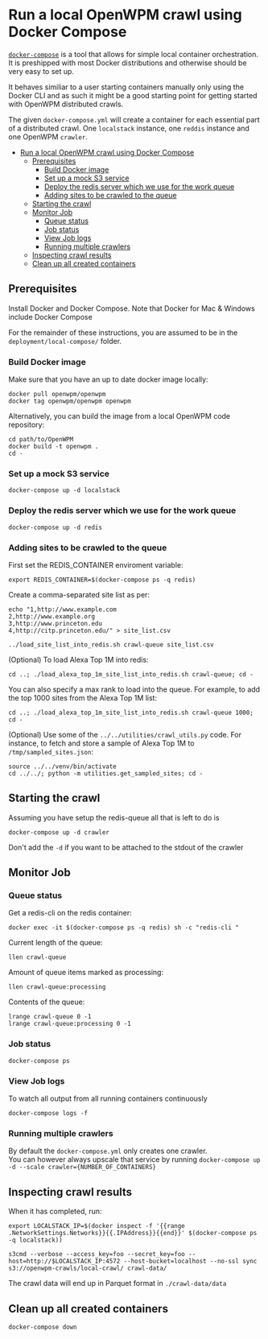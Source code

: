 # Run a local OpenWPM crawl using Docker Compose

[`docker-compose`](https://docs.docker.com/compose/) is a tool that allows for simple local
container orchestration. It is preshipped with most Docker distributions and otherwise should
be very easy to set up.

It behaves similiar to a user starting containers manually only using the Docker CLI and
as such it might be a good starting point for getting started with OpenWPM distributed crawls.

The given `docker-compose.yml` will create a container for each essential part
of a distributed crawl. One `localstack` instance, one `reddis` instance and one OpenWPM `crawler`.

- [Run a local OpenWPM crawl using Docker Compose](#run-a-local-openwpm-crawl-using-docker-compose)
  - [Prerequisites](#prerequisites)
    - [Build Docker image](#build-docker-image)
    - [Set up a mock S3 service](#set-up-a-mock-s3-service)
    - [Deploy the redis server which we use for the work queue](#deploy-the-redis-server-which-we-use-for-the-work-queue)
    - [Adding sites to be crawled to the queue](#adding-sites-to-be-crawled-to-the-queue)
  - [Starting the crawl](#starting-the-crawl)
  - [Monitor Job](#monitor-job)
    - [Queue status](#queue-status)
    - [Job status](#job-status)
    - [View Job logs](#view-job-logs)
    - [Running multiple crawlers](#running-multiple-crawlers)
  - [Inspecting crawl results](#inspecting-crawl-results)
  - [Clean up all created containers](#clean-up-all-created-containers)
## Prerequisites

Install Docker and Docker Compose. Note that
Docker for Mac & Windows include Docker Compose


For the remainder of these instructions, you are assumed to be in the `deployment/local-compose/` folder.

### Build Docker image

Make sure that you have an up to date docker image locally:

```
docker pull openwpm/openwpm
docker tag openwpm/openwpm openwpm
```

Alternatively, you can build the image from a local OpenWPM code repository:

```
cd path/to/OpenWPM
docker build -t openwpm .
cd -
```
### Set up a mock S3 service

```
docker-compose up -d localstack
```

### Deploy the redis server which we use for the work queue

```
docker-compose up -d redis
```

### Adding sites to be crawled to the queue

First set the REDIS_CONTAINER enviroment variable:
```
export REDIS_CONTAINER=$(docker-compose ps -q redis)
```
Create a comma-separated site list as per:

```
echo "1,http://www.example.com
2,http://www.example.org
3,http://www.princeton.edu
4,http://citp.princeton.edu/" > site_list.csv

../load_site_list_into_redis.sh crawl-queue site_list.csv 
```

(Optional) To load Alexa Top 1M into redis:

```
cd ..; ./load_alexa_top_1m_site_list_into_redis.sh crawl-queue; cd -
```

You can also specify a max rank to load into the queue. For example, to add the
top 1000 sites from the Alexa Top 1M list:

```
cd ..; ./load_alexa_top_1m_site_list_into_redis.sh crawl-queue 1000; cd -
```

(Optional) Use some of the `../../utilities/crawl_utils.py` code. For instance, to fetch and store a sample of Alexa Top 1M to `/tmp/sampled_sites.json`:
```
source ../../venv/bin/activate
cd ../../; python -m utilities.get_sampled_sites; cd -
```

## Starting the crawl
Assuming you have setup the redis-queue all that is left to do is
```
docker-compose up -d crawler
```
Don't add the `-d` if you want to be attached to the stdout of the crawler
## Monitor Job

### Queue status

Get a redis-cli on the redis container:
```
docker exec -it $(docker-compose ps -q redis) sh -c "redis-cli "
```

Current length of the queue:
```
llen crawl-queue
```

Amount of queue items marked as processing:
```
llen crawl-queue:processing 
```

Contents of the queue:
```
lrange crawl-queue 0 -1
lrange crawl-queue:processing 0 -1
```

### Job status

```
docker-compose ps
```

### View Job logs

To watch all output from all running containers continuously 
```
docker-compose logs -f
```

### Running multiple crawlers

By default the `docker-compose.yml` only creates one crawler.  
You can however always upscale that service
by running `docker-compose up -d --scale crawler={NUMBER_OF_CONTAINERS}`

## Inspecting crawl results

When it has completed, run:
```
export LOCALSTACK_IP=$(docker inspect -f '{{range .NetworkSettings.Networks}}{{.IPAddress}}{{end}}' $(docker-compose ps -q localstack))

s3cmd --verbose --access_key=foo --secret_key=foo --host=http://$LOCALSTACK_IP:4572 --host-bucket=localhost --no-ssl sync s3://openwpm-crawls/local-crawl/ crawl-data/
```

The crawl data will end up in Parquet format in `./crawl-data/data`

## Clean up all created containers
```
docker-compose down
```
